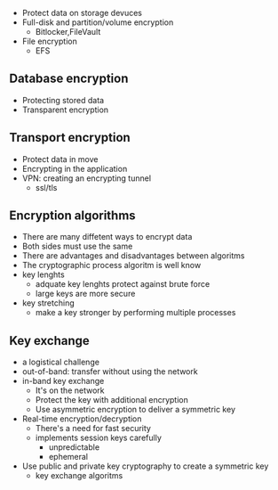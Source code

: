 - Protect data on storage devuces
- Full-disk and partition/volume encryption
	- Bitlocker,FileVault
- File encryption
	- EFS

## Database encryption
- Protecting stored data
- Transparent encryption

## Transport encryption
- Protect data in move
- Encrypting in the application
- VPN: creating an encrypting tunnel
	- ssl/tls

## Encryption algorithms
- There are many diffetent ways to encrypt data
- Both sides must use the same
- There are advantages and disadvantages between algoritms
- The cryptographic process algoritm is well know
- key lenghts
	- adquate key lenghts protect against brute force
	- large keys are more secure
- key stretching
	- make a key stronger by performing multiple processes

## Key exchange
- a logistical challenge
- out-of-band: transfer without using the network
- in-band key exchange
	- It's on the network
	- Protect the key with additional encryption
	- Use asymmetric encryption to deliver a symmetric key
- Real-time encryption/decryption
	- There's a need for fast security
	- implements session keys carefully
		- unpredictable
		- ephemeral
- Use public and private key cryptography to create a symmetric key
	- key exchange algoritms